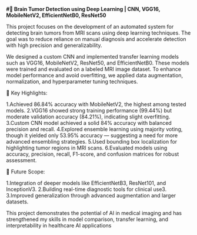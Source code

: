 **#🧠 Brain Tumor Detection using Deep Learning | CNN, VGG16, MobileNetV2, EfficientNetB0, ResNet50**

This project focuses on the development of an automated system for detecting brain tumors from MRI scans using deep learning techniques. The goal was to reduce reliance on manual diagnosis and accelerate detection with high precision and generalizability.

We designed a custom CNN and implemented transfer learning models such as VGG16, MobileNetV2, ResNet50, and EfficientNetB0. These models were trained and evaluated on a labeled MRI image dataset. To enhance model performance and avoid overfitting, we applied data augmentation, normalization, and hyperparameter tuning techniques.

🔹 Key Highlights:

1.Achieved 86.84% accuracy with MobileNetV2, the highest among tested models.
2.VGG16 showed strong training performance (99.44%) but moderate validation accuracy (84.21%), indicating slight overfitting.
3.Custom CNN model achieved a solid 84% accuracy with balanced precision and recall.
4.Explored ensemble learning using majority voting, though it yielded only 53.95% accuracy — suggesting a need for more advanced ensembling strategies.
5.Used bounding box localization for highlighting tumor regions in MRI scans.
6.Evaluated models using accuracy, precision, recall, F1-score, and confusion matrices for robust assessment.

🔬 Future Scope:

1.Integration of deeper models like EfficientNetB3, ResNet101, and InceptionV3.
2.Building real-time diagnostic tools for clinical use3.
3.Improved generalization through advanced augmentation and larger datasets.

This project demonstrates the potential of AI in medical imaging and has strengthened my skills in model comparison, transfer learning, and interpretability in healthcare AI applications
